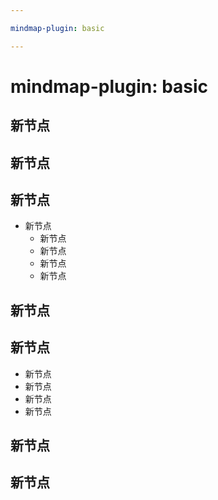 ```yaml
---

mindmap-plugin: basic

---
```


# mindmap-plugin: basic

## 新节点

## 新节点

## 新节点
- 新节点
	- 新节点
	- 新节点
	- 新节点
	- 新节点

## 新节点

## 新节点
- 新节点
- 新节点
- 新节点
- 新节点

## 新节点

## 新节点